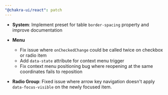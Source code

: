 ```yaml
---
"@chakra-ui/react": patch
---
```


- **System**: Implement preset for table `border-spacing` property and improve
  documentation

- **Menu**
  - Fix issue where `onCheckedChange` could be called twice on checkbox or radio
    item
  - Add `data-state` attribute for context menu trigger
  - Fix context menu positioning bug where reopening at the same coordinates
    fails to reposition

- **Radio Group**: Fixed issue where arrow key navigation doesn't apply
  `data-focus-visible` on the newly focused item.
